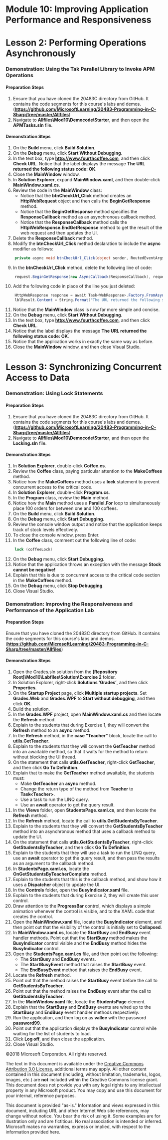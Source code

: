 
# Module 10:   Improving Application Performance and Responsiveness

# Lesson 2:  Performing Operations Asynchronously

### Demonstration: Using the Tak Parallel Library to Invoke APM Operations

#### Preparation Steps

1. Ensure that you have cloned the 20483C directory from GitHub. It contains the code segments for this course's labs and demos. (**https://github.com/MicrosoftLearning/20483-Programming-in-C-Sharp/tree/master/Allfiles**)
2. Navigate to **Allfiles\Mod10\Democode\Starter**, and then open the **APMTasks.sln** file.

#### Demonstration Steps

1.  On the **Build** menu, click **Build Solution**.
2.  On the **Debug** menu, click **Start Without Debugging**.
3.  In the text box, type **http://www.fourthcoffee.com**, and then click **Check URL**.
     Notice that the label displays the message **The URL returned the following status code: OK**.
4.  Close the **MainWindow** window.
5.  In **Solution Explorer**, expand **MainWindow.xaml**, and then double-click **MainWindow.xaml.cs**.
6. Review the code in the **MainWindow** class:
    -  Notice that the **btnCheckUrl_Click** method creates an **HttpWebRequest** object and then calls the **BeginGetResponse** method.
    -  Notice that the **BeginGetResponse** method specifies the **ResponseCallback** method as an asynchronous callback method.
    -  Notice that the **ResponseCallback** method calls the **HttpWebResponse.EndGetResponse** method to get the result of the web request and then updates the UI.
7. Delete the **ResponseCallback** method.
8. Modify the **btnCheckUrl_Click** method declaration to include the **async** modifier as follows:
```cs
    private async void btnCheckUrl_Click(object sender, RoutedEventArgs e)
```
9.	In the **btnCheckUrl_Click** method, delete the following line of code: 
```cs
    request.BeginGetResponse(new AsyncCallback(ResponseCallback), request);
```
10.	Add the following code in place of the line you just deleted:
```cs
    HttpWebResponse response = await Task<WebResponse>.Factory.FromAsync    (request.BeginGetResponse, request.EndGetResponse, request) as HttpWebResponse;
    lblResult.Content = String.Format("The URL returned the following status code: {0}  ", response.StatusCode);
```
11.  Notice that the **MainWindow** class is now far more simple and concise.
12.  On the **Debug** menu, click **Start Without Debugging**.
13.  In the text box, type **http://www.fourthcoffee.com**, and then click **Check URL**.
14.  Notice that the label displays the message **The URL returned the following status code: OK**.
15.  Notice that the application works in exactly the same way as before.
16.  Close the **MainWindow** window, and then close Visual Studio.


# Lesson 3:  Synchronizing Concurrent Access to Data

### Demonstration:  Using Lock Statements

#### Preparation Steps

1. Ensure that you have cloned the 20483C directory from GitHub. It contains the code segments for this course's labs and demos.(**https://github.com/MicrosoftLearning/20483-Programming-in-C-Sharp/tree/master/Allfiles**)
2. Navigate to **Allfiles\Mod10\Democode\Starter**, and then open the **Locking.sln** file.


#### Demonstration Steps

1.  In **Solution Explorer**, double-click **Coffee.cs**.
2.  Review the **Coffee** class, paying particular attention to the **MakeCoffees** method.
3.  Notice how the **MakeCoffees** method uses a **lock** statement to prevent concurrent access to the critical code.
4.  In **Solution Explorer**, double-click **Program.cs**.
5.  In the **Program** class, review the **Main** method.
6.  Notice how the **Main** method uses a **Parallel.For** loop to simultaneously place 100 orders for between one and 100 coffees.
7. On the **Build** menu, click **Build Solution**.
8. On the **Debug** menu, click **Start Debugging**.
9. Review the console window output and notice that the application keeps track of stock levels effectively.
10. To close the console window, press Enter.
11. In the **Coffee** class, comment out the following line of code:
```cs
    lock (coffeeLock)
```
12.  On the **Debug** menu, click **Start Debugging**.
13.  Notice that the application throws an exception with the message **Stock cannot be negative!**
14.  Explain that this is due to concurrent access to the critical code section in the **MakeCoffees** method.
15.  On the **Debug** menu, click **Stop Debugging**.
16.  Close Visual Studio.

### Demonstration:  Improving the Responsiveness and Performance of the Application Lab

#### Preparation Steps

Ensure that you have cloned the 20483C directory from GitHub. It contains the code segments for this course's labs and demos. (**https://github.com/MicrosoftLearning/20483-Programming-in-C-Sharp/tree/master/Allfiles**)

#### Demonstration Steps

1.  Open the Grades.sln solution from the **[Repository Root]\Mod10\Labfiles\Solution\Exercise 2** folder.
2.  In Solution Explorer, right-click **Solutions ‘Grades’**, and then click **Properties**.
3.  On the **Startup Project** page, click **Multiple startup projects**. Set **Grades.Web** and **Grades.WPF** to **Start without debugging**, and then click **OK**.
4.  Build the solution.
5.  In the **Grades.WPF** project, open **MainWindow.xaml.cs** and then locate the **Refresh** method.
6.  Explain to the students that during Exercise 1, they will convert the **Refresh** method to an **async** method.
7.  In the **Refresh** method, in the **case "Teacher"** block, locate the call to **utils.GetTeacher**.
8.  Explain to the students that they will convert the **GetTeacher** method into an awaitable method, so that it waits for the method to return without blocking the UI thread.
9.  On the statement that calls **utils.GetTeacher**, right-click **GetTeacher**, and then click **Go To Definition**.
10. Explain that to make the **GetTeacher** method awaitable, the students must: 
    -  Make **GetTeacher** an **async** method.
    -  Change the return type of the method from **Teacher** to **Task\<Teacher\>**.
    -  Use a task to run the LINQ query.
    -  Use an **await** operator to get the query result.
11. In the **Views** folder, open **StudentsPage.xaml.cs**, and then locate the **Refresh** method.
12. In the **Refresh** method, locate the call to **utils.GetStudentsByTeacher**.
13. Explain to the students that they will convert the **GetStudentsByTeacher** method into an asynchronous method that uses a callback method to update the UI.
14. On the statement that calls **utils.GetStudentsByTeacher**, right-click **GetStudentsByTeacher**, and then click **Go To Definition**.
15. Explain to the students that they will use a task to run the LINQ query, use an **await** operator to get the query result, and then pass the results as an argument to the callback method.
16. In **StudentsPage.xaml.cs**, locate the **OnGetStudentsByTeacherComplete** method.
17. Explain to the students that this is the callback method, and show how it uses a **Dispatcher** object to update the UI.
18. In the **Controls** folder, open the **BusyIndicator.xaml** file.
19. Explain to the students that during Exercise 2, they will create this user control.
20. Draw attention to the **ProgressBar** control, which displays a simple animation whenever the control is visible, and to the XAML code that creates the control.
21. Open the **MainWindow.xaml** file, locate the **BusyIndicator** element, and then point out that the visibility of the control is initially set to **Collapsed**.
22. In **MainWindow.xaml.cs**, locate the **StartBusy** and **EndBusy** event handler methods. Point out that the **StartBusy** method makes the **BusyIndicator** control visible and the **EndBusy** method hides the **BusyIndicator** control.
23. Open the **StudentsPage.xaml.cs** file, and then point out the following:
    -  The **StartBusy** and **EndBusy** events.
    -  The **StartBusyEvent** method that raises the **StartBusy** event.
    -  The **EndBusyEvent** method that raises the **EndBusy** event.
24. Locate the **Refresh** method.
25. Point out that the method raises the **StartBusy** event before the call to **GetStudentsByTeacher**.
26. Point out that the method raises the **EndBusy** event after the call to **GetStudentsByTeacher**.
27. In the **MainWindow.xaml** file, locate the **StudentsPage** element.
28. Explain that the **StartBusy** and **EndBusy** events are wired up to the **StartBusy** and **EndBusy** event handler methods respectively.
29. Run the application, and then log on as **vallee** with the password **password99**.
30. Point out that the application displays the **BusyIndicator** control while waiting for the list of students to load.
31. Click **Log off**, and then close the application.
32. Close Visual Studio.








©2018 Microsoft Corporation. All rights reserved.

The text in this document is available under the  [Creative Commons Attribution 3.0 License](https://creativecommons.org/licenses/by/3.0/legalcode), additional terms may apply. All other content contained in this document (including, without limitation, trademarks, logos, images, etc.) are  **not**  included within the Creative Commons license grant. This document does not provide you with any legal rights to any intellectual property in any Microsoft product. You may copy and use this document for your internal, reference purposes.

This document is provided &quot;as-is.&quot; Information and views expressed in this document, including URL and other Internet Web site references, may change without notice. You bear the risk of using it. Some examples are for illustration only and are fictitious. No real association is intended or inferred. Microsoft makes no warranties, express or implied, with respect to the information provided here.
